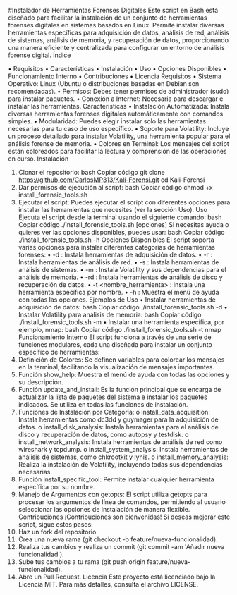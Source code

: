 #Instalador de Herramientas Forenses Digitales
Este script en Bash está diseñado para facilitar la instalación de un conjunto de herramientas forenses digitales en sistemas basados en Linux. Permite instalar diversas herramientas específicas para adquisición de datos, análisis de red, análisis de sistemas, análisis de memoria, y recuperación de datos, proporcionando una manera eficiente y centralizada para configurar un entorno de análisis forense digital.
Índice

•	Requisitos
•	Características
•	Instalación
•	Uso
•	Opciones Disponibles
•	Funcionamiento Interno
•	Contribuciones
•	Licencia
Requisitos
•	Sistema Operativo: Linux (Ubuntu o distribuciones basadas en Debian son recomendadas).
•	Permisos: Debes tener permisos de administrador (sudo) para instalar paquetes.
•	Conexión a Internet: Necesaria para descargar e instalar las herramientas.
Características
•	Instalación Automatizada: Instala diversas herramientas forenses digitales automáticamente con comandos simples.
•	Modularidad: Puedes elegir instalar solo las herramientas necesarias para tu caso de uso específico.
•	Soporte para Volatility: Incluye un proceso detallado para instalar Volatility, una herramienta popular para el análisis forense de memoria.
•	Colores en Terminal: Los mensajes del script están coloreados para facilitar la lectura y comprensión de las operaciones en curso.
Instalación
1.	Clonar el repositorio:
bash
Copiar código
git clone https://github.com/CarlosMP313/Kali-Forensi.git
cd Kali-Forensi
2.	Dar permisos de ejecución al script:
bash
Copiar código
chmod +x install_forensic_tools.sh
3.	Ejecutar el script:
Puedes ejecutar el script con diferentes opciones para instalar las herramientas que necesites (ver la sección Uso).
Uso
Ejecuta el script desde la terminal usando el siguiente comando:
bash
Copiar código
./install_forensic_tools.sh [opciones]
Si necesitas ayuda o quieres ver las opciones disponibles, puedes usar:
bash
Copiar código
./install_forensic_tools.sh -h
Opciones Disponibles
El script soporta varias opciones para instalar diferentes categorías de herramientas forenses:
•	-d : Instala herramientas de adquisición de datos.
•	-r : Instala herramientas de análisis de red.
•	-s : Instala herramientas de análisis de sistemas.
•	-m : Instala Volatility y sus dependencias para el análisis de memoria.
•	-rd : Instala herramientas de análisis de disco y recuperación de datos.
•	-t <nombre_herramienta> : Instala una herramienta específica por nombre.
•	-h : Muestra el menú de ayuda con todas las opciones.
Ejemplos de Uso
•	Instalar herramientas de adquisición de datos:
bash
Copiar código
./install_forensic_tools.sh -d
•	Instalar Volatility para análisis de memoria:
bash
Copiar código
./install_forensic_tools.sh -m
•	Instalar una herramienta específica, por ejemplo, nmap:
bash
Copiar código
./install_forensic_tools.sh -t nmap
Funcionamiento Interno
El script funciona a través de una serie de funciones modulares, cada una diseñada para instalar un conjunto específico de herramientas:
1.	Definición de Colores: Se definen variables para colorear los mensajes en la terminal, facilitando la visualización de mensajes importantes.
2.	Función show_help: Muestra el menú de ayuda con todas las opciones y su descripción.
3.	Función update_and_install: Es la función principal que se encarga de actualizar la lista de paquetes del sistema e instalar los paquetes indicados. Se utiliza en todas las funciones de instalación.
4.	Funciones de Instalación por Categoría:
o	install_data_acquisition: Instala herramientas como dc3dd y guymager para la adquisición de datos.
o	install_disk_analysis: Instala herramientas para el análisis de disco y recuperación de datos, como autopsy y testdisk.
o	install_network_analysis: Instala herramientas de análisis de red como wireshark y tcpdump.
o	install_system_analysis: Instala herramientas de análisis de sistemas, como chkrootkit y lynis.
o	install_memory_analysis: Realiza la instalación de Volatility, incluyendo todas sus dependencias necesarias.
5.	Función install_specific_tool: Permite instalar cualquier herramienta específica por su nombre.
6.	Manejo de Argumentos con getopts: El script utiliza getopts para procesar los argumentos de línea de comandos, permitiendo al usuario seleccionar las opciones de instalación de manera flexible.
Contribuciones
¡Contribuciones son bienvenidas! Si deseas mejorar este script, sigue estos pasos:
1.	Haz un fork del repositorio.
2.	Crea una nueva rama (git checkout -b feature/nueva-funcionalidad).
3.	Realiza tus cambios y realiza un commit (git commit -am 'Añadir nueva funcionalidad').
4.	Sube tus cambios a tu rama (git push origin feature/nueva-funcionalidad).
5.	Abre un Pull Request.
Licencia
Este proyecto está licenciado bajo la Licencia MIT. Para más detalles, consulta el archivo LICENSE.

